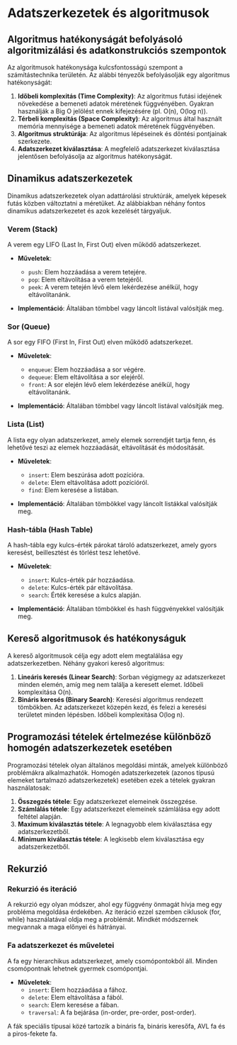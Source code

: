 # Adatszerkezetek és algoritmusok

## Algoritmus hatékonyságát befolyásoló algoritmizálási és adatkonstrukciós szempontok

Az algoritmusok hatékonysága kulcsfontosságú szempont a számítástechnika területén. Az alábbi tényezők befolyásolják egy algoritmus hatékonyságát:

1. **Időbeli komplexitás (Time Complexity)**: Az algoritmus futási idejének növekedése a bemeneti adatok méretének függvényében. Gyakran használják a Big O jelölést ennek kifejezésére (pl. O(n), O(log n)).
2. **Térbeli komplexitás (Space Complexity)**: Az algoritmus által használt memória mennyisége a bemeneti adatok méretének függvényében.
3. **Algoritmus struktúrája**: Az algoritmus lépéseinek és döntési pontjainak szerkezete.
4. **Adatszerkezet kiválasztása**: A megfelelő adatszerkezet kiválasztása jelentősen befolyásolja az algoritmus hatékonyságát.

## Dinamikus adatszerkezetek

Dinamikus adatszerkezetek olyan adattárolási struktúrák, amelyek képesek futás közben változtatni a méretüket. Az alábbiakban néhány fontos dinamikus adatszerkezetet és azok kezelését tárgyaljuk.

### Verem (Stack)

A verem egy LIFO (Last In, First Out) elven működő adatszerkezet. 

- **Műveletek**:
  - `push`: Elem hozzáadása a verem tetejére.
  - `pop`: Elem eltávolítása a verem tetejéről.
  - `peek`: A verem tetején lévő elem lekérdezése anélkül, hogy eltávolítanánk.
  
- **Implementáció**: Általában tömbbel vagy láncolt listával valósítják meg.

### Sor (Queue)

A sor egy FIFO (First In, First Out) elven működő adatszerkezet.

- **Műveletek**:
  - `enqueue`: Elem hozzáadása a sor végére.
  - `dequeue`: Elem eltávolítása a sor elejéről.
  - `front`: A sor elején lévő elem lekérdezése anélkül, hogy eltávolítanánk.

- **Implementáció**: Általában tömbbel vagy láncolt listával valósítják meg.

### Lista (List)

A lista egy olyan adatszerkezet, amely elemek sorrendjét tartja fenn, és lehetővé teszi az elemek hozzáadását, eltávolítását és módosítását.

- **Műveletek**:
  - `insert`: Elem beszúrása adott pozícióra.
  - `delete`: Elem eltávolítása adott pozícióról.
  - `find`: Elem keresése a listában.

- **Implementáció**: Általában tömbökkel vagy láncolt listákkal valósítják meg.

### Hash-tábla (Hash Table)

A hash-tábla egy kulcs-érték párokat tároló adatszerkezet, amely gyors keresést, beillesztést és törlést tesz lehetővé.

- **Műveletek**:
  - `insert`: Kulcs-érték pár hozzáadása.
  - `delete`: Kulcs-érték pár eltávolítása.
  - `search`: Érték keresése a kulcs alapján.

- **Implementáció**: Általában tömbökkel és hash függvényekkel valósítják meg.

## Kereső algoritmusok és hatékonyságuk

A kereső algoritmusok célja egy adott elem megtalálása egy adatszerkezetben. Néhány gyakori kereső algoritmus:

1. **Lineáris keresés (Linear Search)**: Sorban végigmegy az adatszerkezet minden elemén, amíg meg nem találja a keresett elemet. Időbeli komplexitása O(n).
2. **Bináris keresés (Binary Search)**: Keresési algoritmus rendezett tömbökben. Az adatszerkezet közepén kezd, és felezi a keresési területet minden lépésben. Időbeli komplexitása O(log n).

## Programozási tételek értelmezése különböző homogén adatszerkezetek esetében

Programozási tételek olyan általános megoldási minták, amelyek különböző problémákra alkalmazhatók. Homogén adatszerkezetek (azonos típusú elemeket tartalmazó adatszerkezetek) esetében ezek a tételek gyakran használatosak:

1. **Összegzés tétele**: Egy adatszerkezet elemeinek összegzése.
2. **Számlálás tétele**: Egy adatszerkezet elemeinek számlálása egy adott feltétel alapján.
3. **Maximum kiválasztás tétele**: A legnagyobb elem kiválasztása egy adatszerkezetből.
4. **Minimum kiválasztás tétele**: A legkisebb elem kiválasztása egy adatszerkezetből.

## Rekurzió

### Rekurzió és iteráció

A rekurzió egy olyan módszer, ahol egy függvény önmagát hívja meg egy probléma megoldása érdekében. Az iteráció ezzel szemben ciklusok (for, while) használatával oldja meg a problémát. Mindkét módszernek megvannak a maga előnyei és hátrányai.

### Fa adatszerkezet és műveletei

A fa egy hierarchikus adatszerkezet, amely csomópontokból áll. Minden csomópontnak lehetnek gyermek csomópontjai.

- **Műveletek**:
  - `insert`: Elem hozzáadása a fához.
  - `delete`: Elem eltávolítása a fából.
  - `search`: Elem keresése a fában.
  - `traversal`: A fa bejárása (in-order, pre-order, post-order).

A fák speciális típusai közé tartozik a bináris fa, bináris keresőfa, AVL fa és a piros-fekete fa.